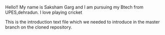 Hello!!
My name is Saksham Garg and I am pursuing my Btech from UPES,dehradun.
I love playing cricket

This is the introduction text file which we needed to introduce in the master branch on the cloned repository.